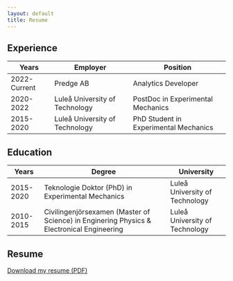```yaml
---
layout: default
title: Resume
---
```

## Experience
|Years|Employer|Position|
|---|---|---|
|2022-Current|Predge AB|Analytics Developer|
|2020-2022|Luleå University of Technology| PostDoc in Experimental Mechanics|
|2015-2020|Luleå University of Technology| PhD Student in Experimental Mechanics |



## Education
|Years|Degree|University|
|---|---|---|
|2015-2020|Teknologie Doktor (PhD) in Experimental Mechanics|Luleå University of Technology|
|2010-2015|Civilingenjörsexamen (Master of Science) in Enginering Physics & Electronical Engineering|Luleå University of Technology|


<h2>Resume</h2>
<p><a href="/Johan_Ohman_resume.pdf" target="_blank">Download my resume (PDF)</a></p>
